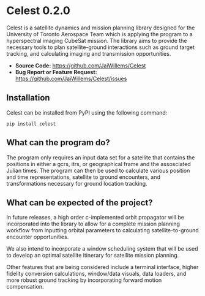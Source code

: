 # Celest 0.2.0

Celest is a satellite dynamics and mission planning library designed for the University of Toronto Aerospace Team which is applying the program to a hyperspectral imaging CubeSat mission. The library aims to provide the necessary tools to plan satellite-ground interactions such as ground target tracking, and calculating imaging and transmission opportunities.

* **Source Code:** https://github.com/JaiWillems/Celest
* **Bug Report or Feature Request:** https://github.com/JaiWillems/Celest/issues

## Installation
Celest can be installed from PyPI using the following command:

```terminal
pip install celest
```

## What can the program do?

The program only requires an input data set for a satellite that contains the positions in either a gcrs, itrs, or geographical frame and the assosciated Julian times. The program can then be used to calculate various position and time representations, satellite to ground encounters, and transformations necessary for ground location tracking.

## What can be expected of the project?

In future releases, a high order c-implemented orbit propagator will be incorporated into the library to allow for a complete mission planning workflow from inputting orbital parameters to calculating satellite-to-ground encounter opportunities.

We also intend to incorporate a window scheduling system that will be used to develop an optimal satellite itinerary for satellite mission planning.

Other features that are being considered include a terminal interface, higher fidelity conversion calculations, window/data visuals, data loaders, and more robust ground tracking by incorporating forward motion compensation.
